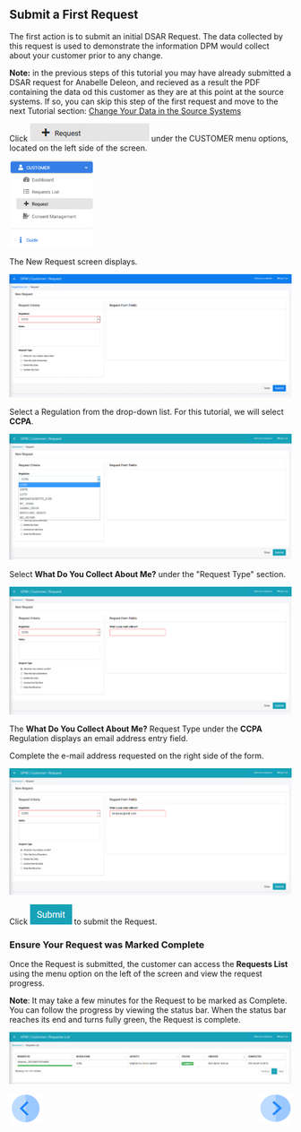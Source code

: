 ## Submit a First Request

The first action is to submit an initial DSAR Request. The data collected by this request is used to demonstrate the information DPM would collect about your customer prior to any change. 

**Note:** in the previous steps of this tutorial you may have already submitted a DSAR request for Anabelle Deleon, and recieved as a result the PDF containing the data od this customer as they are at this point at the source systems. If so, you can skip this step of the first request and move to the next Tutorial section: [Change Your Data in the Source Systems](03_06_Auto_Sync_Change_Your_Data.md) 

Click ![image](../images/Customer_Request.jpg) under the CUSTOMER menu options, located on the left side of the screen. 

<img src="../images/Customer_Request_LeftPanel.png" width="30%" height="30%">

The New Request screen displays.

![image](../images/03_1_Auto_Sync_First_Request.png)

Select a Regulation from the drop-down list. For this tutorial, we will select **CCPA**.

![image](../images/03_2_Auto_Sync_First_Request.jpg)  

Select **What Do You Collect About Me?** under the "Request Type" section.

![image](../images/03_3_Auto_Sync_First_Request.jpg)

The **What Do You Collect About Me?** Request Type under the **CCPA** Regulation displays an email address entry field. 

Complete the e-mail address requested on the right side of the form.  

![image](../images/03_4_Auto_Sync_First_Request.jpg)     

Click ![image](../images/06_ICON_Submit.jpg) to submit the Request.

### Ensure Your Request was Marked Complete

Once the Request is submitted, the customer can access the **Requests List** using the menu option on the left of the screen and view the request progress.

**Note**: It may take a few minutes for the Request to be marked as Complete. You can follow the progress by viewing the status bar. When the status bar reaches its end and turns fully green, the Request is complete.

![image](../images/03_4_03_Auto_Sync_First_Request.jpg) 



[![Previous](../images/Previous.png)]( 03_03_Auto_Sync_Login.md)[<img align="right" width="60" height="54" src="../images/Next.png">]( 03_05_Auto_Sync_View_Your_Data.md)
